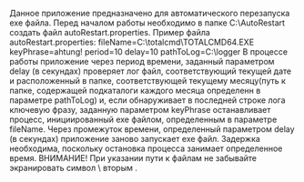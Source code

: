 Данное приложение предназначено для автоматического перезапуска exe файла.
Перед началом работы необходимо в папке C:\AutoRestart создать файл autoRestart.properties. Пример файла autoRestart.properties:
fileName=C:\\totalcmd\\TOTALCMD64.EXE
keyPhrase=ahtung!
period=10
delay=10
pathToLog=C:\\logger
В процессе работы приложение через период времени, заданный параметром delay (в секундах) проверяет лог файл, соответствующий текущей дате и расположенный в папке, соответствующей текущему месяцу(путь к папке, содержащей подкаталоги каждого месяца определенн в параметре pathToLog) и, если обнаруживает в последней строке лога ключевую фразу, заданную параметром keyPhrase останавливает процесс, инициированный exe файлом, определенным в параметре fileName. Через промежуток времени, определенный параметром delay (в секундах) приложение заново запускает exe файл. Задержка необходима, поскольку остановка процесса занимает определенное время.
ВНИМАНИЕ! При указании пути к файлам не забывайте экранировать символ \ вторым \.
